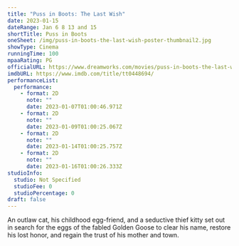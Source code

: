 ```yaml
---
title: "Puss in Boots: The Last Wish"
date: 2023-01-15
dateRange: Jan 6 8 13 and 15
shortTitle: Puss in Boots
oneSheet: /img/puss-in-boots-the-last-wish-poster-thumbnail2.jpg
showType: Cinema
runningTime: 100
mpaaRating: PG
officialURL: https://www.dreamworks.com/movies/puss-in-boots-the-last-wish
imdbURL: https://www.imdb.com/title/tt0448694/
performanceList:
  performance:
    - format: 2D
      note: ""
      date: 2023-01-07T01:00:46.971Z
    - format: 2D
      note: ""
      date: 2023-01-09T01:00:25.067Z
    - format: 2D
      note: ""
      date: 2023-01-14T01:00:25.757Z
    - format: 2D
      note: ""
      date: 2023-01-16T01:00:26.333Z
studioInfo:
  studio: Not Specified
  studioFee: 0
  studioPercentage: 0
draft: false
---
```

An outlaw cat, his childhood egg-friend, and a seductive thief kitty set out in search for the eggs of the fabled Golden Goose to clear his name, restore his lost honor, and regain the trust of his mother and town.